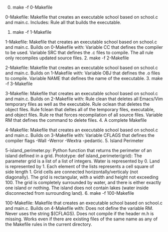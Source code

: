 0. make -f 0-Makefile

0-Makefile: Makefile that creates an executable school based on school.c and main.c. Includes:
Rule all that builds the executable.
1. make -f 1-Makefile

1-Makefile: Makefile that creates an executable school based on school.c and main.c. Builds on 0-Makefile with:
Variable CC that defines the compiler to be used.
Variable SRC that defines the .c files to compile.
The all rule only recompiles updated source files.
2. make -f 2-Makefile

2-Makefile: Makefile that creates an executable school based on school.c and main.c. Builds on 1-Makefile with:
Variable OBJ that defines the .o files to compile.
Variable NAME that defines the name of the executable.
3. make -f 3-Makefile

3-Makefile: Makefile that creates an executable school based on school.c and main.c. Builds on 2-Makefile with:
Rule clean that deletes all Emacs/Vim temporary files as well as the executable.
Rule oclean that deletes the object files.
Rule fclean that deltes all of the temporary files, executable, and object files.
Rule re that forces recompilation of all source files.
Variable RM that defines the command to delete files.
4. A complete Makefile

4-Makefile: Makefile that creates an executable school based on school.c and main.c. Builds on 3-Makefile with:
Variable CFLAGS that defines the compiler flags -Wall -Werror -Wextra -pedantic.
5. Island Perimeter

5-island_perimeter.py: Python function that returns the perimeter of an island defined in a grid.
Prototype: def island_perimeter(grid):
The parameter grid is a list of a list of integers.
Water is represented by 0.
Land is represented by 1.
Each element of the lists represents a cell square of side length 1.
Grid cells are connected horizontally/verticaly (not diagonally).
The grid is rectangular, with a width and height not exceeding 100.
The grid is completely surrounded by water, and there is either exactly one island or nothing.
The island does not contain lakes (water inside disconnected from surrounding land).
6. make -f 100-Makefile

100-Makefile: Makefile that creates an executable school based on school.c and main.c. Builds on 4-Makefile with:
Does not define the variable RM.
Never uses the string $(CFLAGS).
Does not compile if the header m.h is missing.
Works even if there are existing files of the same name as any of the Makefile rules in the current directory.
